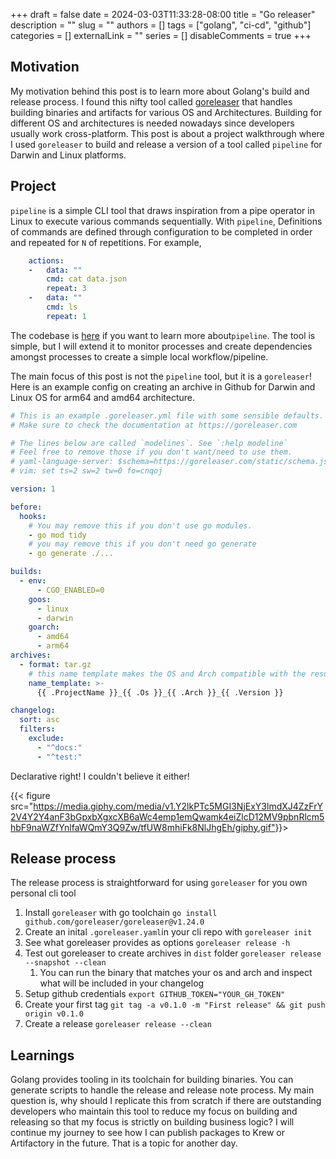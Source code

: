 +++
draft = false
date = 2024-03-03T11:33:28-08:00
title = "Go releaser"
description = ""
slug = ""
authors = []
tags = ["golang", "ci-cd", "github"]
categories = []
externalLink = ""
series = []
disableComments = true
+++

## Motivation

My motivation behind this post is to learn more about Golang's build and release process. I found this nifty tool called [goreleaser](https://goreleaser.com/) that handles building binaries and artifacts for various OS and Architectures. Building for different OS and architectures is needed nowadays since developers usually work cross-platform. This post is about a project walkthrough where I used `goreleaser` to build and release a version of a tool called `pipeline` for Darwin and Linux platforms.

## Project

`pipeline` is a simple CLI tool that draws inspiration from a pipe operator in Linux to execute various commands sequentially. With `pipeline`,  Definitions of commands are defined through configuration to be completed in order and repeated for `N` of repetitions. For example,

```yaml
    actions:
    -   data: ""
        cmd: cat data.json
        repeat: 3
    -   data: ""
        cmd: ls
        repeat: 1
```

The codebase is [here](https://github.com/darrylbalderas/pipeline) if you want to learn more about`pipeline`. The tool is simple, but I will extend it to monitor processes and create dependencies amongst processes to create a simple local workflow/pipeline.

The main focus of this post is not the `pipeline` tool, but it is a `goreleaser`! Here is an example config on creating an archive in Github for Darwin and Linux OS for arm64 and amd64 architecture.

```yaml
# This is an example .goreleaser.yml file with some sensible defaults.
# Make sure to check the documentation at https://goreleaser.com

# The lines below are called `modelines`. See `:help modeline`
# Feel free to remove those if you don't want/need to use them.
# yaml-language-server: $schema=https://goreleaser.com/static/schema.json
# vim: set ts=2 sw=2 tw=0 fo=cnqoj

version: 1

before:
  hooks:
    # You may remove this if you don't use go modules.
    - go mod tidy
    # you may remove this if you don't need go generate
    - go generate ./...

builds:
  - env:
      - CGO_ENABLED=0
    goos:
      - linux
      - darwin
    goarch:
      - amd64
      - arm64
archives:
  - format: tar.gz
    # this name template makes the OS and Arch compatible with the results of `uname`.
    name_template: >-
      {{ .ProjectName }}_{{ .Os }}_{{ .Arch }}_{{ .Version }}

changelog:
  sort: asc
  filters:
    exclude:
      - "^docs:"
      - "^test:"
```

Declarative right! I couldn't believe it either!

{{< figure src="<https://media.giphy.com/media/v1.Y2lkPTc5MGI3NjExY3lmdXJ4ZzFrY2V4Y2Y4anF3bGpxbXgxcXB6aWc4emp1emQwamk4eiZlcD12MV9pbnRlcm5hbF9naWZfYnlfaWQmY3Q9Zw/tfUW8mhiFk8NlJhgEh/giphy.gif">}}>

## Release process

The release process is straightforward for using `goreleaser` for you own personal cli tool

1. Install `goreleaser` with go toolchain `go install github.com/goreleaser/goreleaser@v1.24.0`
1. Create an inital `.goreleaser.yaml`in your cli repo with `goreleaser init`
1. See what goreleaser provides as options `goreleaser release -h`
1. Test out goreleaser to create archives in `dist` folder `goreleaser release --snapshot --clean`
    1. You can run the binary that matches your os and arch and inspect what will be included in your changelog
1. Setup github credentials `export GITHUB_TOKEN="YOUR_GH_TOKEN"`
1. Create your first tag `git tag -a v0.1.0 -m "First release" && git push origin v0.1.0`
1. Create a release `goreleaser release --clean`

## Learnings

Golang provides tooling in its toolchain for building binaries. You can generate scripts to handle the release and release note process. My main question is, why should I replicate this from scratch if there are outstanding developers who maintain this tool to reduce my focus on building and releasing so that my focus is strictly on building business logic? I will continue my journey to see how I can publish packages to Krew or Artifactory in the future. That is a topic for another day.
